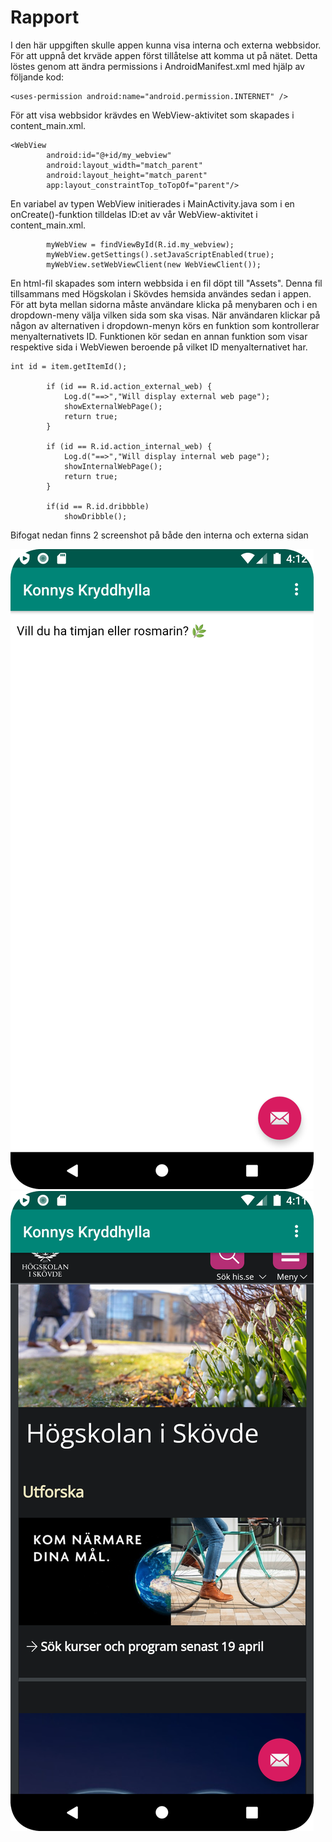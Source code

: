 
# Rapport

I den här uppgiften skulle appen kunna visa interna och externa webbsidor. För att uppnå det krväde appen först tillåtelse att komma ut på nätet. Detta löstes genom att ändra permissions i AndroidManifest.xml med hjälp av följande kod:

```
<uses-permission android:name="android.permission.INTERNET" />
```

För att visa webbsidor krävdes en WebView-aktivitet som skapades i content_main.xml.
```
<WebView
        android:id="@+id/my_webview"
        android:layout_width="match_parent"
        android:layout_height="match_parent"
        app:layout_constraintTop_toTopOf="parent"/>
```

En variabel av typen WebView initierades i MainActivity.java som i en onCreate()-funktion tilldelas ID:et av vår WebView-aktivitet i content_main.xml.
```
        myWebView = findViewById(R.id.my_webview);
        myWebView.getSettings().setJavaScriptEnabled(true);
        myWebView.setWebViewClient(new WebViewClient());
```

En html-fil skapades som intern webbsida i en fil döpt till "Assets". Denna fil tillsammans med Högskolan i Skövdes hemsida användes sedan i appen. För att byta mellan sidorna måste användare klicka på menybaren och i en dropdown-meny välja vilken sida som ska visas. När användaren klickar på någon av alternativen i dropdown-menyn körs en funktion som kontrollerar menyalternativets ID. Funktionen kör sedan en annan funktion som visar respektive sida i WebViewen beroende på vilket ID menyalternativet har.
```
int id = item.getItemId();

        if (id == R.id.action_external_web) {
            Log.d("==>","Will display external web page");
            showExternalWebPage();
            return true;
        }

        if (id == R.id.action_internal_web) {
            Log.d("==>","Will display internal web page");
            showInternalWebPage();
            return true;
        }

        if(id == R.id.dribbble)
            showDribble();
```

Bifogat nedan finns 2 screenshot på både den interna och externa sidan

![](krydda.png)
![](his.png)